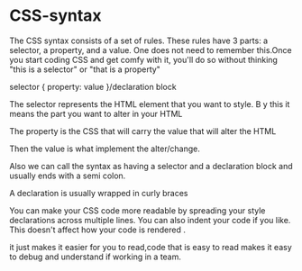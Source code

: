 # CSS-syntax
The CSS syntax consists of a set of rules. These rules have 3 parts: a selector, a property, and a value. One does not need to remember this.Once you start coding CSS and get comfy with it, you'll do so without thinking "this is a selector" or "that is a property"

selector { property: value }/declaration block

The selector represents the HTML element that you want to style. B y this it means the part you want to alter in your HTML

The property is the CSS that will carry the value that will alter the HTML

Then the value is what implement the alter/change.

Also we can call the syntax as having a selector and a declaration block and usually ends with a semi colon.

A declaration is usually wrapped in curly braces

You can make your CSS code more readable by spreading your style declarations across multiple lines. You can also indent your code if you like. This doesn't affect how your code is rendered .

it just makes it easier for you to read,code that is easy to read makes it easy to debug and understand if working in a team.
